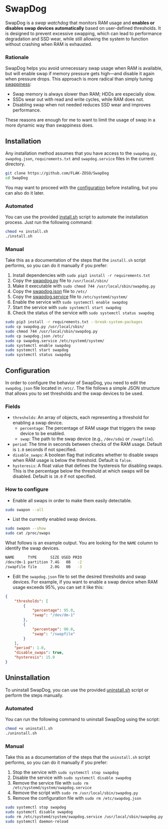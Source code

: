 # SwapDog

SwapDog is a *swap watchdog* that monitors RAM usage and **enables or disables swap devices automatically** based on user-defined thresholds. It is designed to prevent excessive swapping, which can lead to performance degradation and SSD wear, while still allowing the system to function without crashing when RAM is exhausted.

### Rationale

SwapDog helps you avoid unnecessary swap usage when RAM is available, but will enable swap if memory pressure gets high—and disable it again when pressure drops. This approach is more radical than simply tuning [swappiness](https://askubuntu.com/a/157809/1559059):

- Swap memory is always slower than RAM; HDDs are especially slow.
- SSDs wear out with read and write cycles, while RAM does not.
- Disabling swap when not needed reduces SSD wear and improves performance.

These reasons are enough for me to want to limit the usage of swap in a more dynamic way than swappiness does.

## Installation

Any installation method assumes that you have access to the `swapdog.py`, `swapdog.json`, `requirements.txt` and `swapdog.service` files in the current directory.

```bash
git clone https://github.com/FLAK-ZOSO/SwapDog
cd SwapDog
```

You may want to proceed with the [configuration](#configuration) before installing, but you can also do it later.

### Automated

You can use the provided [install.sh](install.sh) script to automate the installation process. Just run the following command:

```bash
chmod +x install.sh
./install.sh
```

### Manual

Take this as a documentation of the steps that the `install.sh` script performs, so you can do it manually if you prefer:

1. Install dependencies with `sudo pip3 install -r requirements.txt`
2. Copy the [swapdog.py](swapdog.py) file to `/usr/local/sbin/`
3. Make it executable with `sudo chmod 744 /usr/local/sbin/swapdog.py`
4. Copy the [swapdog.json](swapdog.json) file to `/etc/`
5. Copy the [swapdog.service](swapdog.service) file to `/etc/systemd/system/`
6. Enable the service with `sudo systemctl enable swapdog`
7. Start the service with `sudo systemctl start swapdog`
8. Check the status of the service with `sudo systemctl status swapdog`

```bash
sudo pip3 install -r requirements.txt --break-system-packages
sudo cp swapdog.py /usr/local/sbin/
sudo chmod 744 /usr/local/sbin/swapdog.py
sudo cp swapdog.json /etc/
sudo cp swapdog.service /etc/systemd/system/
sudo systemctl enable swapdog
sudo systemctl start swapdog
sudo systemctl status swapdog
```

## Configuration

In order to configure the behavior of SwapDog, you need to edit the `swapdog.json` file located in `/etc/`. The file follows a simple JSON structure that allows you to set thresholds and the swap devices to be used.

### Fields

- `thresholds`: An array of objects, each representing a threshold for enabling a swap device.
  - `percentage`: The percentage of RAM usage that triggers the swap device to be enabled.
  - `swap`: The path to the swap device (e.g., `/dev/sda1` or `/swapfile`).
- `period`: The time in seconds between checks of the RAM usage. Default is `1.0` seconds if not specified.
- `disable_swaps`: A boolean flag that indicates whether to disable swaps when RAM usage is below the threshold. Default is `false`.
- `hysteresis`: A float value that defines the hysteresis for disabling swaps. This is the percentage below the threshold at which swaps will be disabled. Default is `10.0` if not specified.

### How to configure

- Enable all swaps in order to make them easily detectable.

```bash
sudo swapon --all
```

- List the currently enabled swap devices.

```bash
sudo swapon --show
sudo cat /proc/swaps
```

What follows is an example output. You are looking for the `NAME` column to identify the swap devices.

```bash
NAME      TYPE      SIZE USED PRIO
/dev/dm-1 partition 7.4G   0B   -2
/swapfile file      2.0G   0B   -3
```

- Edit the `swapdog.json` file to set the desired thresholds and swap devices. For example, if you want to enable a swap device when RAM usage exceeds 95%, you can set it like this:

```json
{
    "thresholds": [
        {
            "percentage": 95.0,
            "swap": "/dev/dm-1"
        },
        {
            "percentage": 90.0,
            "swap": "/swapfile"
        }
    ],
    "period": 1.0,
    "disable_swaps": true,
    "hysteresis": 15.0
}
```

## Uninstallation

To uninstall SwapDog, you can use the provided [uninstall.sh](uninstall.sh) script or perform the steps manually.

### Automated

You can run the following command to uninstall SwapDog using the script:

```bash
chmod +x uninstall.sh
./uninstall.sh
```

### Manual

Take this as a documentation of the steps that the `uninstall.sh` script performs, so you can do it manually if you prefer:

1. Stop the service with `sudo systemctl stop swapdog`
2. Disable the service with `sudo systemctl disable swapdog`
3. Remove the service file with `sudo rm /etc/systemd/system/swapdog.service`
4. Remove the script with `sudo rm /usr/local/sbin/swapdog.py`
5. Remove the configuration file with `sudo rm /etc/swapdog.json`

```bash
sudo systemctl stop swapdog
sudo systemctl disable swapdog
sudo rm /etc/systemd/system/swapdog.service /usr/local/sbin/swapdog.py /etc/swapdog.json
sudo systemctl daemon-reload
```
